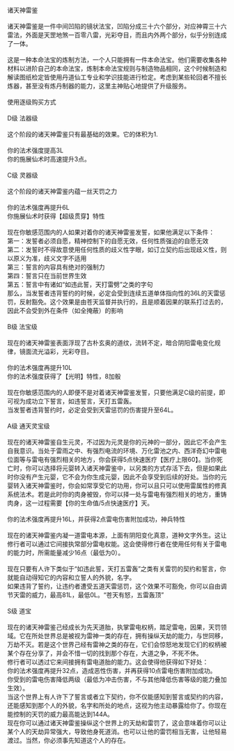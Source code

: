 <title>诸天神雷鉴</title>
<meta name="GENERATOR" content="WinCHM">
<meta http-equiv="Content-Type" content="text/html; charset=gb2312">
<br>诸天神雷鉴
<br>
<br>诸天神雷鉴是一件中间凹陷的镜状法宝，凹陷分成三十六个部分，对应神霄三十六雷法，外面是天罡地煞一百零八雷，光彩夺目，而且内外两个部分，似乎分别连成了一体。
<br>
<br>这是一种本命法宝的炼制方法，一个人只能拥有一件本命法宝。他们需要收集各种材料以进阶自己的本命法宝，炼制本命法宝规则与制造物品相同，这个时候制造和解读图纸检定皆使用丹道仙工专业和学识技能进行检定。考虑到某些轮回者不擅长炼器，甚至没有炼丹制器的能力，这里主神贴心地提供了升级服务。
<br>
<br>使用逐级购买方式
<br>
<br>D级 法器级
<br>
<br>这个阶段的诸天神雷鉴只有最基础的效果。它的体积为1.
<br>
<br>你的法术强度提高3L
<br>你的施展仙术时高速提升3点。
<br>
<br>C级 灵器级
<br>
<br>这个阶段的诸天神雷鉴内蕴一丝天罚之力
<br>
<br>你的法术强度再提升6L
<br>你施展仙术时获得【超级贯穿】特性
<br>
<br>现在你敏感范围内的人如果对着你的诸天神雷鉴发誓，如果他满足以下条件：
<br>第一：发誓者必须自愿，精神控制下的自愿无效，任何性质强迫的自愿无效 
<br>第二：发誓时不得故意使用任何性质的歧义性字眼，如订立契约后出现歧义性，则以原义为准，歧义文字不适用 
<br>第三：誓言的内容具有绝对的强制力 
<br>第四：誓言只在当前世界生效
<br>第五：誓言中有诸如“如违此誓，天打雷劈”之类的字句
<br>那么，当发誓者违背誓约的时候，必定会受到连续五道单体指向性的36L的天雷惩罚，反射豁免。这个效果是由苍天监督并执行的，且是顺着因果的联系打过去的，因此不会受到外在条件（如全掩蔽）的影响
<br>
<br>B级 法宝级
<br>
<br>现在的诸天神雷鉴表面浮现了古朴玄奥的道纹，流转不定，暗合阴阳雷电变化规律，镜面流光溢彩，光彩夺目。
<br>
<br>你的法术强度再提升10L
<br>你的法术强度获得了【光明】特性，8加骰
<br>
<br>现在你敏感范围内的人即便不是对着诸天神雷鉴发誓，只要他满足C级的前提，即可视为成功立下誓言，如违誓言，天打五雷轰。
<br>当发誓者违背誓约时，必定会受到天雷惩罚的伤害提升至64L。
<br>
<br>A级 通天灵宝级
<br>
<br>现在的诸天神雷鉴自生元灵，不过因为元灵是你的元神的一部分，因此它不会产生自我意识。当处于雷雨之中、有强烈电流的环境、万化雷池之内、西洋奇幻中雷电位面等与雷电有强烈相关的地方，你会获得5点快速医疗【医疗上限60】。当你死亡时，你可以选择将元婴转入诸天神雷鉴中，以另类的方式存活下去，但是如果此时你没有产生元婴，它不会为你生成元婴，因此不会享受到后续的好处。当你的元婴转入诸天神雷鉴时，你会如常享受它的功用，你可以且只可以使用雷属性的修真系统法术。若是此时你的肉身被毁，你可以择一处与雷电有强烈相关的地方，重铸肉身，这一过程需要【你的生命值/5点快速医疗】天。 
<br>
<br>你的法术强度再提升16L，并获得2点雷电伤害附加成功，神兵特性
<br>
<br>现在的诸天神雷鉴内凝一道雷电本源，上面有阴阳变化真意，道种文字外生。这让修行者可以通过它间接执常部分雷电权能。这会使得修行者在使用任何有关于雷电的能力时，所需能量减少16点（最低为0）。
<br>
<br>现在只要有人许下类似于“如违此誓，天打五雷轰”之类有关雷罚的契约和誓言，你就能自动得知它的内容和立誓人的外貌，名字。
<br>如果违背了誓约，让违约者遭受五道天雷惩罚，这个效果不可豁免，你可以自由调节天雷的威力，最高81L，最低0L。“苍天有怒，五雷轰顶”
<br>
<br>S级 道宝
<br>
<br>现在的诸天神雷鉴己经成长为先天道胎，执掌雷电权柄，踏足雷电，因果，天罚领域。它在所处世界总是被视为雷神一类的存在，拥有操纵天劫的能力，与世同移，万劫不灭。若是这个世界己经有雷神之类的存在，它们会惊怒地发现它们的权柄被某个存在分享了，并会不惜一切的找到那个存在，大道之争，不死不休。
<br>修行者可以透过它来间接拥有雷电道胎的能力。这会使得他获得如下好处：
<br>你的法术强度再提升32点，造成恶性伤害，并再获得10点雷电伤害附加成功。
<br>你受到的雷电伤害降低两级（最低为冲击伤害，不与其他降低伤害等级的能力叠加生效）。
<br>当这个世界上有人许下了誓言或者立下契约，你不仅能感知到誓言或契约的内容，还能感知到那个人的外貌，名字和所处的地点，这视为他主动暴露给你了。你现在能控制的天罚的威力最高能达到144A。
<br>现在你可以通过诸天神雷鉴操纵这个世界上的天劫和雷罚了，这会意味着你可以让某个人的天劫异常强大，导致他身死道消。也可以让他的雷罚相当无害，让他轻易渡过。当然，你必须事先知道这个人的存在。
<br>